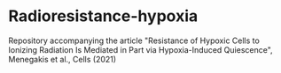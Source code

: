 # Radioresistance-hypoxia
Repository accompanying the article "Resistance of Hypoxic Cells to Ionizing Radiation Is Mediated in Part via Hypoxia-Induced Quiescence", Menegakis et al., Cells (2021)
